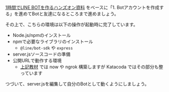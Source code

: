[1時間でLINE BOTを作るハンズオン資料](https://qiita.com/n0bisuke/items/ceaa09ef8898bee8369d) をベースに「1. Botアカウントを作成する」を進めてBotと友達になるところまで進めましょう。

その上で、こちらの環境は以下の操作が起動時に完了しています。

* Node.js/npmのインストール
* npmで必要なライブラリのインストール
  * ```@line/bot-sdk``` や ```express```
* server.jsソースコードの準備
* 公開URLで動作する環境
  * [上記教材](https://qiita.com/n0bisuke/items/ceaa09ef8898bee8369d) では now や ngrok 構築しますが Katacoda ではその部分も整っています

つづいて、server.jsを編集して自分のBotとして動くようにしましょう。